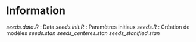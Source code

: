 # Information

*seeds.data.R* : Data 
*seeds.init.R* : Paramètres initiaux
*seeds.R* : Création de modèles
          *seeds.stan*
          *seeds_centeres.stan*
          *seeds_stanified.stan*
